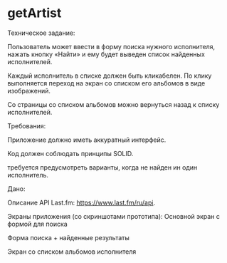 # getArtist
Техническое задание:

Пользователь может ввести в форму поиска нужного исполнителя, нажать кнопку «Найти» и ему будет выведен список найденных исполнителей.

Каждый исполнитель в списке должен быть кликабелен. По клику выполняется переход на экран со списком его альбомов в виде изображений.

Со страницы со списком альбомов можно вернуться назад к списку исполнителей.




Требования:

Приложение должно иметь аккуратный интерфейс.

Код должен соблюдать принципы SOLID.

требуется предусмотреть варианты, когда не найден ин один исполнитель.

Дано:

Описание API Last.fm: https://www.last.fm/ru/api.

Экраны приложения (со скриншотами прототипа):
Основной экран с формой для поиска

Форма поиска + найденные результаты

Экран со списком альбомов исполнителя
